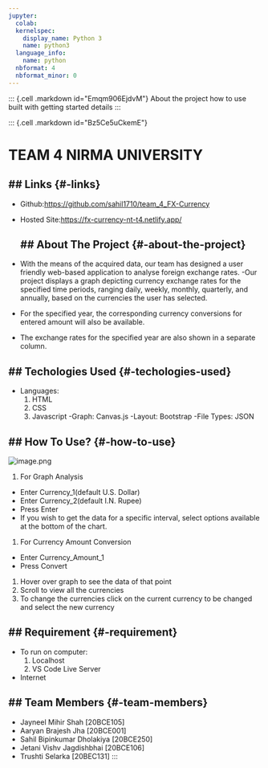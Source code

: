 ```yaml
---
jupyter:
  colab:
  kernelspec:
    display_name: Python 3
    name: python3
  language_info:
    name: python
  nbformat: 4
  nbformat_minor: 0
---
```


::: {.cell .markdown id="Emqm906EjdvM"}
About the project how to use built with getting started details
:::

::: {.cell .markdown id="Bz5Ce5uCkemE"}
# TEAM 4 NIRMA UNIVERSITY

## \#\# Links {#-links}

-   Github:<https://github.com/sahil1710/team_4_FX-Currency>

-   Hosted Site:<https://fx-currency-nt-t4.netlify.app/>

    ## \#\# About The Project {#-about-the-project}

-   With the means of the acquired data, our team has designed a user
    friendly web-based application to analyse foreign exchange rates.
    -Our project displays a graph depicting currency exchange rates for
    the specified time periods, ranging daily, weekly, monthly,
    quarterly, and annually, based on the currencies the user has
    selected.

-   For the specified year, the corresponding currency conversions for
    entered amount will also be available.

-   The exchange rates for the specified year are also shown in a
    separate column.

## \#\# Techologies Used {#-techologies-used}

-   Languages:
    1.  HTML
    2.  CSS
    3.  Javascript -Graph: Canvas.js -Layout: Bootstrap -File Types:
        JSON

## \#\# How To Use? {#-how-to-use}

![image.png](vertopal_31ed4fa970534d78b112833cb8e0a5a2/2f143724808a010eb08d8ea20546386498bd6940.png)

1.  For Graph Analysis

-   Enter Currency_1(default U.S. Dollar)
-   Enter Currency_2(default I.N. Rupee)
-   Press Enter
-   If you wish to get the data for a specific interval, select options
    available at the bottom of the chart.

1.  For Currency Amount Conversion

-   Enter Currency_Amount_1
-   Press Convert

1.  Hover over graph to see the data of that point
2.  Scroll to view all the currencies
3.  To change the currencies click on the current currency to be changed
    and select the new currency

## \#\# Requirement {#-requirement}

-   To run on computer:
    1.  Localhost
    2.  VS Code Live Server
-   Internet

## \#\# Team Members {#-team-members}

-   Jayneel Mihir Shah \[20BCE105\]
-   Aaryan Brajesh Jha \[20BCE001\]
-   Sahil Bipinkumar Dholakiya \[20BCE250\]
-   Jetani Vishv Jagdishbhai \[20BCE106\]
-   Trushti Selarka \[20BEC131\]
:::
